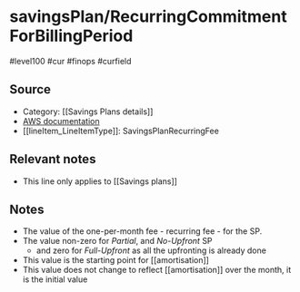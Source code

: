 # savingsPlan/RecurringCommitmentForBillingPeriod

#level100 #cur #finops #curfield

## Source
- Category: [[Savings Plans details]]
- [AWS documentation](https://docs.aws.amazon.com/cur/latest/userguide/savingsplans-columns.html#sp-R)
- [[lineItem_LineItemType]]: SavingsPlanRecurringFee

## Relevant notes
- This line only applies to  [[Savings plans]]

## Notes
- The value of the one-per-month fee - recurring fee - for the SP. 
- The value non-zero for *Partial*, and *No-Upfront* SP
	- and zero for *Full-Upfront* as all the upfronting is already done
- This value is the starting point for [[amortisation]]
- This value does not change to reflect [[amortisation]] over the month, it is the initial value
